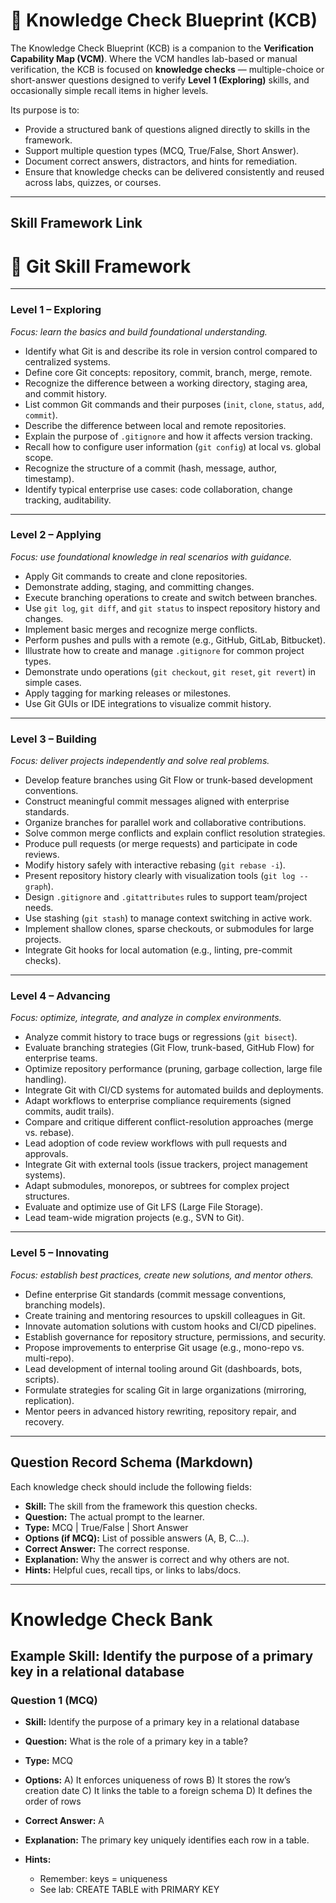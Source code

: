 # 📝 Knowledge Check Blueprint (KCB)

The Knowledge Check Blueprint (KCB) is a companion to the **Verification Capability Map (VCM)**.
Where the VCM handles lab-based or manual verification, the KCB is focused on **knowledge checks** — multiple-choice or short-answer questions designed to verify **Level 1 (Exploring)** skills, and occasionally simple recall items in higher levels.

Its purpose is to:

* Provide a structured bank of questions aligned directly to skills in the framework.
* Support multiple question types (MCQ, True/False, Short Answer).
* Document correct answers, distractors, and hints for remediation.
* Ensure that knowledge checks can be delivered consistently and reused across labs, quizzes, or courses.

---

## Skill Framework Link

# 🧩 Git Skill Framework

---

### Level 1 – Exploring

_Focus: learn the basics and build foundational understanding._

- Identify what Git is and describe its role in version control compared to centralized systems.
- Define core Git concepts: repository, commit, branch, merge, remote.
- Recognize the difference between a working directory, staging area, and commit history.
- List common Git commands and their purposes (`init`, `clone`, `status`, `add`, `commit`).
- Describe the difference between local and remote repositories.
- Explain the purpose of `.gitignore` and how it affects version tracking.
- Recall how to configure user information (`git config`) at local vs. global scope.
- Recognize the structure of a commit (hash, message, author, timestamp).
- Identify typical enterprise use cases: code collaboration, change tracking, auditability.

---

### Level 2 – Applying

_Focus: use foundational knowledge in real scenarios with guidance._

- Apply Git commands to create and clone repositories.
- Demonstrate adding, staging, and committing changes.
- Execute branching operations to create and switch between branches.
- Use `git log`, `git diff`, and `git status` to inspect repository history and changes.
- Implement basic merges and recognize merge conflicts.
- Perform pushes and pulls with a remote (e.g., GitHub, GitLab, Bitbucket).
- Illustrate how to create and manage `.gitignore` for common project types.
- Demonstrate undo operations (`git checkout`, `git reset`, `git revert`) in simple cases.
- Apply tagging for marking releases or milestones.
- Use Git GUIs or IDE integrations to visualize commit history.

---

### Level 3 – Building

_Focus: deliver projects independently and solve real problems._

- Develop feature branches using Git Flow or trunk-based development conventions.
- Construct meaningful commit messages aligned with enterprise standards.
- Organize branches for parallel work and collaborative contributions.
- Solve common merge conflicts and explain conflict resolution strategies.
- Produce pull requests (or merge requests) and participate in code reviews.
- Modify history safely with interactive rebasing (`git rebase -i`).
- Present repository history clearly with visualization tools (`git log --graph`).
- Design `.gitignore` and `.gitattributes` rules to support team/project needs.
- Use stashing (`git stash`) to manage context switching in active work.
- Implement shallow clones, sparse checkouts, or submodules for large projects.
- Integrate Git hooks for local automation (e.g., linting, pre-commit checks).

---

### Level 4 – Advancing

_Focus: optimize, integrate, and analyze in complex environments._

- Analyze commit history to trace bugs or regressions (`git bisect`).
- Evaluate branching strategies (Git Flow, trunk-based, GitHub Flow) for enterprise teams.
- Optimize repository performance (pruning, garbage collection, large file handling).
- Integrate Git with CI/CD systems for automated builds and deployments.
- Adapt workflows to enterprise compliance requirements (signed commits, audit trails).
- Compare and critique different conflict-resolution approaches (merge vs. rebase).
- Lead adoption of code review workflows with pull requests and approvals.
- Integrate Git with external tools (issue trackers, project management systems).
- Adapt submodules, monorepos, or subtrees for complex project structures.
- Evaluate and optimize use of Git LFS (Large File Storage).
- Lead team-wide migration projects (e.g., SVN to Git).

---

### Level 5 – Innovating

_Focus: establish best practices, create new solutions, and mentor others._

- Define enterprise Git standards (commit message conventions, branching models).
- Create training and mentoring resources to upskill colleagues in Git.
- Innovate automation solutions with custom hooks and CI/CD pipelines.
- Establish governance for repository structure, permissions, and security.
- Propose improvements to enterprise Git usage (e.g., mono-repo vs. multi-repo).
- Lead development of internal tooling around Git (dashboards, bots, scripts).
- Formulate strategies for scaling Git in large organizations (mirroring, replication).
- Mentor peers in advanced history rewriting, repository repair, and recovery.


---

## Question Record Schema (Markdown)

Each knowledge check should include the following fields:

* **Skill:** The skill from the framework this question checks.
* **Question:** The actual prompt to the learner.
* **Type:** MCQ | True/False | Short Answer
* **Options (if MCQ):** List of possible answers (A, B, C...).
* **Correct Answer:** The correct response.
* **Explanation:** Why the answer is correct and why others are not.
* **Hints:** Helpful cues, recall tips, or links to labs/docs.

---

# Knowledge Check Bank

## Example Skill: Identify the purpose of a primary key in a relational database

### Question 1 (MCQ)

* **Skill:** Identify the purpose of a primary key in a relational database
* **Question:** What is the role of a primary key in a table?
* **Type:** MCQ
* **Options:**
  A) It enforces uniqueness of rows
  B) It stores the row’s creation date
  C) It links the table to a foreign schema
  D) It defines the order of rows
* **Correct Answer:** A
* **Explanation:** The primary key uniquely identifies each row in a table.
* **Hints:**

  * Remember: keys = uniqueness
  * See lab: CREATE TABLE with PRIMARY KEY
